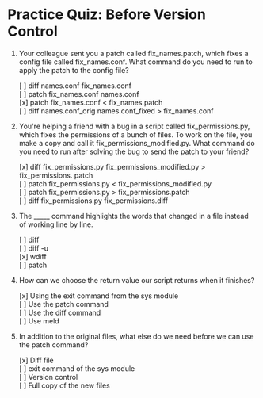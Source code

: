 # Practice Quiz: Before Version Control

 1. Your colleague sent you a patch called fix_names.patch, which fixes a config file called fix_names.conf. What command do you need to run to apply the patch to the config file?

    [ ] diff names.conf fix_names.conf<br>
    [ ] patch fix_names.conf names.conf<br>
    [x] patch fix_names.conf < fix_names.patch<br>
    [ ] diff names.conf_orig names.conf_fixed > fix_names.conf<br>

 2. You're helping a friend with a bug in a script called fix_permissions.py, which fixes the permissions of a bunch of files. To work on the file, you make a copy and call it fix_permissions_modified.py. What command do you need to run after solving the bug to send the patch to your friend?

    [x] diff fix_permissions.py fix_permissions_modified.py > fix_permissions. patch<br>
    [ ] patch fix_permissions.py < fix_permissions_modified.py<br>
    [ ] patch fix_permissions.py > fix_permissions.patch<br>
    [ ] diff fix_permissions.py fix_permissions.diff<br>
 
 3. The _____ command highlights the words that changed in a file instead of working line by line.

    [ ] diff<br>
    [ ] diff -u<br>
    [x] wdiff<br>
    [ ] patch

 4. How can we choose the return value our script returns when it finishes?

    [x] Using the exit command from the sys module<br>
    [ ] Use the patch command<br>
    [ ] Use the diff command<br>
    [ ] Use meld

 5. In addition to the original files, what else do we need before we can use
 the patch command?

    [x] Diff file<br>
    [ ] exit command of the sys module<br>
    [ ] Version control<br>
    [ ] Full copy of the new files